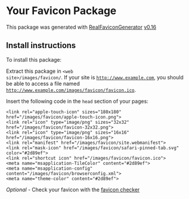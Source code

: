 # Your Favicon Package

This package was generated with [RealFaviconGenerator](https://realfavicongenerator.net/) [v0.16](https://realfavicongenerator.net/change_log#v0.16)

## Install instructions

To install this package:

Extract this package in <code>&lt;web site&gt;/images/favicon/</code>. If your site is <code>http://www.example.com</code>, you should be able to access a file named <code>http://www.example.com/images/favicon/favicon.ico</code>.

Insert the following code in the `head` section of your pages:

    <link rel="apple-touch-icon" sizes="180x180" href="/images/favicon/apple-touch-icon.png">
    <link rel="icon" type="image/png" sizes="32x32" href="/images/favicon/favicon-32x32.png">
    <link rel="icon" type="image/png" sizes="16x16" href="/images/favicon/favicon-16x16.png">
    <link rel="manifest" href="/images/favicon/site.webmanifest">
    <link rel="mask-icon" href="/images/favicon/safari-pinned-tab.svg" color="#2d89ef">
    <link rel="shortcut icon" href="/images/favicon/favicon.ico">
    <meta name="msapplication-TileColor" content="#2d89ef">
    <meta name="msapplication-config" content="/images/favicon/browserconfig.xml">
    <meta name="theme-color" content="#2d89ef">

*Optional* - Check your favicon with the [favicon checker](https://realfavicongenerator.net/favicon_checker)